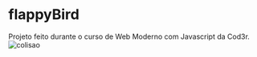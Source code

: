 # flappyBird
Projeto feito durante o curso de Web Moderno com Javascript da Cod3r.
![colisao](https://user-images.githubusercontent.com/75860878/153068914-c3874042-0c23-4e2a-b9e1-b88ae86a1bd8.PNG)
